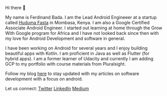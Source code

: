 Hi there 👋

My name is Ferdinand Bada. I am the Lead Android Engineeer at a startup called [Huduma Fasta](http://hudumafasta.co.ke/) in Mombasa, Kenya. I am also a Google Certified Associate Android Engineer. I started out learning at home through the Grow With Google program for Africa and I have not looked back since then with my love for Android Development and software in general.

I have been working on Android for several years and I enjoy building beautiful apps with Kotlin. I am proficient in Java as well as Flutter (for hybrid apps). I am a former learner of Udacity and currently I am adding GCP to my portfolio with course materials from Pluralsight. 

Follow my blog [here](https://effbada.hashnode.dev/) to stay updated with my articles on software development with a focus on android.

Let us connect:
[Twitter](https://twitter.com/Ferdinand_Bada)
[LinkedIn](https://www.linkedin.com/in/ferdinand-bada/)
[Medium](https://medium.com/@ferdinandmarq)

